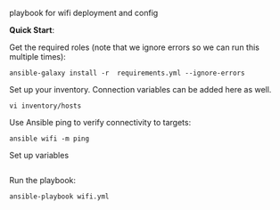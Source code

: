 playbook for wifi deployment and config

**Quick Start**:


Get the required roles (note that we ignore errors so we can run this multiple times):

```
ansible-galaxy install -r  requirements.yml --ignore-errors
```

Set up your inventory.  Connection variables can be added here as well.

```
vi inventory/hosts
```

Use Ansible ping to verify connectivity to targets:

```
ansible wifi -m ping
```

Set up variables

```
```

Run the playbook:

```
ansible-playbook wifi.yml
```
